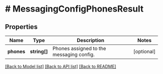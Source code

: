 # # MessagingConfigPhonesResult

## Properties

Name | Type | Description | Notes
------------ | ------------- | ------------- | -------------
**phones** | **string[]** | Phones assigned to the messaging config. | [optional]

[[Back to Model list]](../../README.md#models) [[Back to API list]](../../README.md#endpoints) [[Back to README]](../../README.md)
